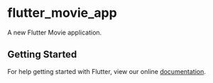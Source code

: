 # flutter_movie_app

A new Flutter Movie application.

## Getting Started

For help getting started with Flutter, view our online
[documentation](https://flutter.io/).
